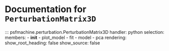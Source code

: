 # Documentation for `PerturbationMatrix3D`

::: psfmachine.perturbation.PerturbationMatrix3D
    handler: python
    selection:
      members:
        - __init__
        - plot_model
        - fit
        - model
        - pca
    rendering:
      show_root_heading: false
      show_source: false
